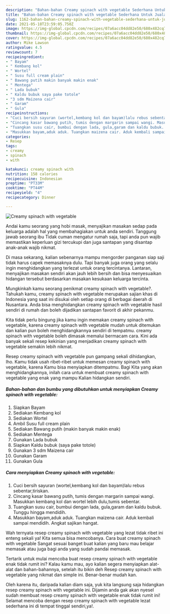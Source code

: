 ```yaml
---
description: "Bahan-bahan Creamy spinach with vegetable Sederhana Untuk Jualan"
title: "Bahan-bahan Creamy spinach with vegetable Sederhana Untuk Jualan"
slug: 1162-bahan-bahan-creamy-spinach-with-vegetable-sederhana-untuk-jualan
date: 2021-05-18T23:59:05.750Z
image: https://img-global.cpcdn.com/recipes/07a6acc04dd82e50/680x482cq70/creamy-spinach-with-vegetable-foto-resep-utama.jpg
thumbnail: https://img-global.cpcdn.com/recipes/07a6acc04dd82e50/680x482cq70/creamy-spinach-with-vegetable-foto-resep-utama.jpg
cover: https://img-global.cpcdn.com/recipes/07a6acc04dd82e50/680x482cq70/creamy-spinach-with-vegetable-foto-resep-utama.jpg
author: Mike Lawson
ratingvalue: 4.5
reviewcount: 7
recipeingredient:
- " Bayam"
- " Kembang kol"
- " Wortel"
- " Susu full cream plain"
- " Bawang putih makin banyak makin enak"
- " Mentega"
- " Lada bubuk"
- " Kaldu bubuk saya pake totole"
- "3 sdm Maizena cair"
- " Garam"
- " Gula"
recipeinstructions:
- "Cuci bersih sayuran (wortel,kembang kol dan bayam)lalu rebus sebentar,tiriskan."
- "Cincang kasar bawang putih, tumis dengan margarin sampai wangi. Masukkan kembang kol dan wortel lebih dulu,tumis sebentar."
- "Tuangkan susu cair, bumbui dengan lada, gula,garam dan kaldu bubuk. Tunggu hingga mendidih."
- "Masukkan bayam,aduk aduk. Tuangkan maizena cair. Aduk kembali sampai mendidih. Angkat sajikan hangat."
categories:
- Resep
tags:
- creamy
- spinach
- with

katakunci: creamy spinach with 
nutrition: 158 calories
recipecuisine: Indonesian
preptime: "PT33M"
cooktime: "PT44M"
recipeyield: "4"
recipecategory: Dinner

---
```



![Creamy spinach with vegetable](https://img-global.cpcdn.com/recipes/07a6acc04dd82e50/680x482cq70/creamy-spinach-with-vegetable-foto-resep-utama.jpg)

Andai kamu seorang yang hobi masak, menyajikan masakan sedap pada keluarga adalah hal yang membahagiakan untuk anda sendiri. Tanggung jawab seorang ibu Tidak cuman mengatur rumah saja, tapi anda pun wajib memastikan keperluan gizi tercukupi dan juga santapan yang disantap anak-anak wajib nikmat.

Di masa  sekarang, kalian sebenarnya mampu mengorder panganan siap saji tidak harus capek memasaknya dulu. Tapi banyak juga orang yang selalu ingin menghidangkan yang terlezat untuk orang tercintanya. Lantaran, menyajikan masakan sendiri akan jauh lebih bersih dan bisa menyesuaikan hidangan tersebut berdasarkan masakan kesukaan keluarga tercinta. 



Mungkinkah kamu seorang penikmat creamy spinach with vegetable?. Tahukah kamu, creamy spinach with vegetable merupakan sajian khas di Indonesia yang saat ini disukai oleh setiap orang di berbagai daerah di Nusantara. Anda bisa menghidangkan creamy spinach with vegetable hasil sendiri di rumah dan boleh dijadikan santapan favorit di akhir pekanmu.

Kita tidak perlu bingung jika kamu ingin memakan creamy spinach with vegetable, karena creamy spinach with vegetable mudah untuk ditemukan dan kalian pun boleh menghidangkannya sendiri di tempatmu. creamy spinach with vegetable boleh dimasak memalui bermacam cara. Kini ada banyak sekali resep kekinian yang menjadikan creamy spinach with vegetable semakin lebih nikmat.

Resep creamy spinach with vegetable pun gampang sekali dihidangkan, lho. Kamu tidak usah ribet-ribet untuk memesan creamy spinach with vegetable, karena Kamu bisa menyiapkan ditempatmu. Bagi Kita yang akan menghidangkannya, inilah cara untuk membuat creamy spinach with vegetable yang enak yang mampu Kalian hidangkan sendiri.

<!--inarticleads1-->

##### Bahan-bahan dan bumbu yang dibutuhkan untuk menyiapkan Creamy spinach with vegetable:

1. Siapkan  Bayam
1. Sediakan  Kembang kol
1. Sediakan  Wortel
1. Ambil  Susu full cream plain
1. Sediakan  Bawang putih (makin banyak makin enak)
1. Sediakan  Mentega
1. Gunakan  Lada bubuk
1. Siapkan  Kaldu bubuk (saya pake totole)
1. Gunakan 3 sdm Maizena cair
1. Gunakan  Garam
1. Gunakan  Gula




<!--inarticleads2-->

##### Cara menyiapkan Creamy spinach with vegetable:

1. Cuci bersih sayuran (wortel,kembang kol dan bayam)lalu rebus sebentar,tiriskan.
1. Cincang kasar bawang putih, tumis dengan margarin sampai wangi. Masukkan kembang kol dan wortel lebih dulu,tumis sebentar.
1. Tuangkan susu cair, bumbui dengan lada, gula,garam dan kaldu bubuk. Tunggu hingga mendidih.
1. Masukkan bayam,aduk aduk. Tuangkan maizena cair. Aduk kembali sampai mendidih. Angkat sajikan hangat.




Wah ternyata resep creamy spinach with vegetable yang lezat tidak ribet ini enteng sekali ya! Kita semua bisa mencobanya. Cara buat creamy spinach with vegetable Sangat sesuai banget buat kalian yang baru mau belajar memasak atau juga bagi anda yang sudah pandai memasak.

Tertarik untuk mulai mencoba buat resep creamy spinach with vegetable enak tidak rumit ini? Kalau kamu mau, ayo kalian segera menyiapkan alat-alat dan bahan-bahannya, setelah itu bikin deh Resep creamy spinach with vegetable yang nikmat dan simple ini. Benar-benar mudah kan. 

Oleh karena itu, daripada kalian diam saja, yuk kita langsung saja hidangkan resep creamy spinach with vegetable ini. Dijamin anda gak akan nyesel sudah membuat resep creamy spinach with vegetable enak tidak rumit ini! Selamat mencoba dengan resep creamy spinach with vegetable lezat sederhana ini di tempat tinggal sendiri,ya!.

